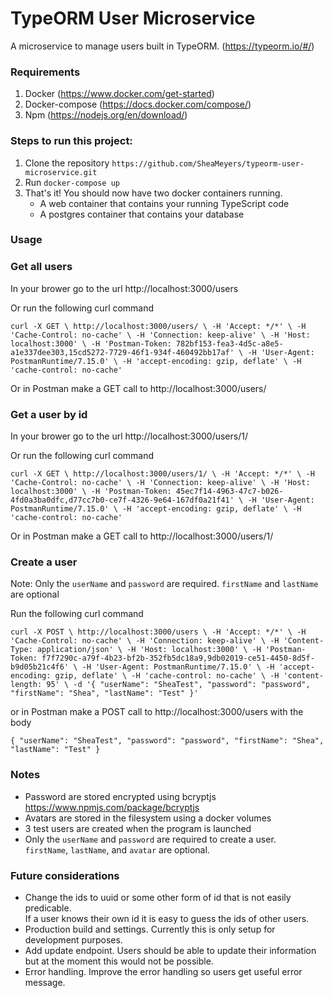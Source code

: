# TypeORM User Microservice

A microservice to manage users built in TypeORM. (https://typeorm.io/#/)

### Requirements

1. Docker (https://www.docker.com/get-started)
2. Docker-compose (https://docs.docker.com/compose/)
3. Npm (https://nodejs.org/en/download/)

### Steps to run this project:

1. Clone the repository `https://github.com/SheaMeyers/typeorm-user-microservice.git`
2. Run `docker-compose up`
3. That's it!  You should now have two docker containers running.  
    - A web container that contains your running TypeScript code
    - A postgres container that contains your database
    
### Usage

### Get all users

In your brower go to the url http://localhost:3000/users

Or run the following curl command

`
curl -X GET \
  http://localhost:3000/users/ \
  -H 'Accept: */*' \
  -H 'Cache-Control: no-cache' \
  -H 'Connection: keep-alive' \
  -H 'Host: localhost:3000' \
  -H 'Postman-Token: 782bf153-fea3-4d5c-a8e5-a1e337dee303,15cd5272-7729-46f1-934f-460492bb17af' \
  -H 'User-Agent: PostmanRuntime/7.15.0' \
  -H 'accept-encoding: gzip, deflate' \
  -H 'cache-control: no-cache'
`

Or in Postman make a GET call to http://localhost:3000/users/

### Get a user by id

In your brower go to the url http://localhost:3000/users/1/

Or run the following curl command

`
curl -X GET \
  http://localhost:3000/users/1/ \
  -H 'Accept: */*' \
  -H 'Cache-Control: no-cache' \
  -H 'Connection: keep-alive' \
  -H 'Host: localhost:3000' \
  -H 'Postman-Token: 45ec7f14-4963-47c7-b026-4fd0a3ba0dfc,d77cc7b0-ce7f-4326-9e64-167df0a21f41' \
  -H 'User-Agent: PostmanRuntime/7.15.0' \
  -H 'accept-encoding: gzip, deflate' \
  -H 'cache-control: no-cache'
`

Or in Postman make a GET call to http://localhost:3000/users/1/

### Create a user

Note: Only the `userName` and `password` are required.  `firstName` and `lastName` are optional

Run the following curl command

`
curl -X POST \
  http://localhost:3000/users \
  -H 'Accept: */*' \
  -H 'Cache-Control: no-cache' \
  -H 'Connection: keep-alive' \
  -H 'Content-Type: application/json' \
  -H 'Host: localhost:3000' \
  -H 'Postman-Token: f7f7290c-a79f-4b23-bf2b-352fb5dc18a9,9db02019-ce51-4450-8d5f-b9d05b21c4f6' \
  -H 'User-Agent: PostmanRuntime/7.15.0' \
  -H 'accept-encoding: gzip, deflate' \
  -H 'cache-control: no-cache' \
  -H 'content-length: 95' \
  -d '{
	"userName": "SheaTest",
	"password": "password",
	"firstName": "Shea",
	"lastName": "Test"
}'
`

or in Postman make a POST call to http://localhost:3000/users with the body

`
{
	"userName": "SheaTest",
	"password": "password",
	"firstName": "Shea",
	"lastName": "Test"
}
`

### Notes

- Password are stored encrypted using bcryptjs https://www.npmjs.com/package/bcryptjs 
- Avatars are stored in the filesystem using a docker volumes
- 3 test users are created when the program is launched
- Only the `userName` and `password` are required to create a user.  
    `firstName`, `lastName`, and `avatar` are optional.
   
### Future considerations

- Change the ids to uuid or some other form of id that is not easily predicable.  
If a user knows their own id it is easy to guess the ids of other users.
- Production build and settings.  Currently this is only setup for development purposes.
- Add update endpoint.  Users should be able to update their information but at the moment this would not be possible.
- Error handling.  Improve the error handling so users get useful error message.
  